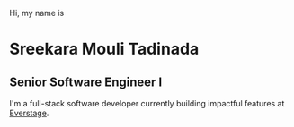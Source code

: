 Hi, my name is

# Sreekara Mouli Tadinada

## Senior Software Engineer I

I'm a full-stack software developer currently building impactful features at [Everstage](https://www.everstage.com/).
